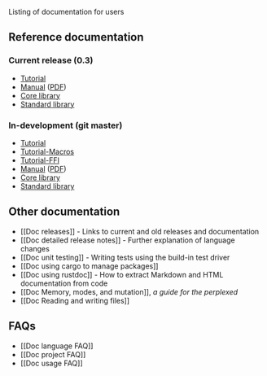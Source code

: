 Listing of documentation for users

## Reference documentation

### Current release (0.3)

* [Tutorial](http://doc.rust-lang.org/doc/0.3/tutorial.html)
* [Manual](http://doc.rust-lang.org/doc/0.3/rust.html) ([PDF](http://doc.rust-lang.org/doc/0.3/rust.pdf))
* [Core library](http://doc.rust-lang.org/doc/0.3/core/index.html)
* [Standard library](http://doc.rust-lang.org/doc/0.3/std/index.html)

### In-development (git master)

* [Tutorial](http://doc.rust-lang.org/doc/tutorial.html)
* [Tutorial-Macros](http://doc.rust-lang.org/doc/tutorial-macros.html)
* [Tutorial-FFI](http://doc.rust-lang.org/doc/tutorial-ffi.html)
* [Manual](http://doc.rust-lang.org/doc/rust.html) ([PDF](http://doc.rust-lang.org/doc/rust.pdf))
* [Core library](http://doc.rust-lang.org/doc/core/index.html)
* [Standard library](http://doc.rust-lang.org/doc/std/index.html)

## Other documentation

* [[Doc releases]] - Links to current and old releases and documentation
* [[Doc detailed release notes]] - Further explanation of language changes
* [[Doc unit testing]] - Writing tests using the build-in test driver
* [[Doc using cargo to manage packages]]
* [[Doc using rustdoc]] - How to extract Markdown and HTML documentation from code
* [[Doc Memory, modes, and mutation]], _a guide for the perplexed_
* [[Doc Reading and writing files]]

## FAQs

* [[Doc language FAQ]]
* [[Doc project FAQ]]
* [[Doc usage FAQ]]